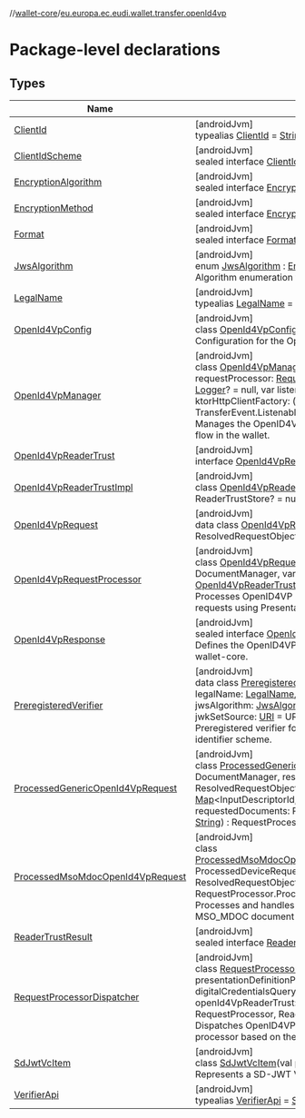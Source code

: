 //[wallet-core](../../index.md)/[eu.europa.ec.eudi.wallet.transfer.openId4vp](index.md)

# Package-level declarations

## Types

| Name | Summary |
|---|---|
| [ClientId](-client-id/index.md) | [androidJvm]<br>typealias [ClientId](-client-id/index.md) = [String](https://kotlinlang.org/api/latest/jvm/stdlib/kotlin-stdlib/kotlin/-string/index.html) |
| [ClientIdScheme](-client-id-scheme/index.md) | [androidJvm]<br>sealed interface [ClientIdScheme](-client-id-scheme/index.md) |
| [EncryptionAlgorithm](-encryption-algorithm/index.md) | [androidJvm]<br>sealed interface [EncryptionAlgorithm](-encryption-algorithm/index.md) |
| [EncryptionMethod](-encryption-method/index.md) | [androidJvm]<br>sealed interface [EncryptionMethod](-encryption-method/index.md) |
| [Format](-format/index.md) | [androidJvm]<br>sealed interface [Format](-format/index.md) |
| [JwsAlgorithm](-jws-algorithm/index.md) | [androidJvm]<br>enum [JwsAlgorithm](-jws-algorithm/index.md) : [Enum](https://kotlinlang.org/api/latest/jvm/stdlib/kotlin-stdlib/kotlin/-enum/index.html)&lt;[JwsAlgorithm](-jws-algorithm/index.md)&gt; <br>Algorithm enumeration for [PreregisteredVerifier.jwsAlgorithm](-preregistered-verifier/jws-algorithm.md) |
| [LegalName](-legal-name/index.md) | [androidJvm]<br>typealias [LegalName](-legal-name/index.md) = [String](https://kotlinlang.org/api/latest/jvm/stdlib/kotlin-stdlib/kotlin/-string/index.html) |
| [OpenId4VpConfig](-open-id4-vp-config/index.md) | [androidJvm]<br>class [OpenId4VpConfig](-open-id4-vp-config/index.md)<br>Configuration for the OpenId4Vp transfer. |
| [OpenId4VpManager](-open-id4-vp-manager/index.md) | [androidJvm]<br>class [OpenId4VpManager](-open-id4-vp-manager/index.md)(val config: [OpenId4VpConfig](-open-id4-vp-config/index.md), val requestProcessor: [RequestProcessorDispatcher](-request-processor-dispatcher/index.md), var logger: [Logger](../eu.europa.ec.eudi.wallet.logging/-logger/index.md)? = null, var listenersExecutor: [Executor](https://developer.android.com/reference/kotlin/java/util/concurrent/Executor.html)? = null, val ktorHttpClientFactory: () -&gt; HttpClient? = null) : TransferEvent.Listenable, ReaderTrustStoreAware<br>Manages the OpenID4VP (OpenID for Verifiable Presentations) flow in the wallet. |
| [OpenId4VpReaderTrust](-open-id4-vp-reader-trust/index.md) | [androidJvm]<br>interface [OpenId4VpReaderTrust](-open-id4-vp-reader-trust/index.md) : X509CertificateTrust |
| [OpenId4VpReaderTrustImpl](-open-id4-vp-reader-trust-impl/index.md) | [androidJvm]<br>class [OpenId4VpReaderTrustImpl](-open-id4-vp-reader-trust-impl/index.md)(var readerTrustStore: ReaderTrustStore? = null) : [OpenId4VpReaderTrust](-open-id4-vp-reader-trust/index.md) |
| [OpenId4VpRequest](-open-id4-vp-request/index.md) | [androidJvm]<br>data class [OpenId4VpRequest](-open-id4-vp-request/index.md)(val resolvedRequestObject: ResolvedRequestObject) : Request |
| [OpenId4VpRequestProcessor](-open-id4-vp-request-processor/index.md) | [androidJvm]<br>class [OpenId4VpRequestProcessor](-open-id4-vp-request-processor/index.md)(documentManager: DocumentManager, var openid4VpX509CertificateTrust: [OpenId4VpReaderTrust](-open-id4-vp-reader-trust/index.md)) : RequestProcessor<br>Processes OpenID4VP (OpenID for Verifiable Presentations) requests using Presentation Exchange. |
| [OpenId4VpResponse](-open-id4-vp-response/index.md) | [androidJvm]<br>sealed interface [OpenId4VpResponse](-open-id4-vp-response/index.md) : Response<br>Defines the OpenID4VP response types and related properties for wallet-core. |
| [PreregisteredVerifier](-preregistered-verifier/index.md) | [androidJvm]<br>data class [PreregisteredVerifier](-preregistered-verifier/index.md)(var clientId: [ClientId](-client-id/index.md), var legalName: [LegalName](-legal-name/index.md), var verifierApi: [VerifierApi](-verifier-api/index.md), var jwsAlgorithm: [JwsAlgorithm](-jws-algorithm/index.md) = JwsAlgorithm.ES256, var jwkSetSource: [URI](https://developer.android.com/reference/kotlin/java/net/URI.html) = URI(&quot;$verifierApi/wallet/public-keys.json&quot;))<br>Preregistered verifier for the [ClientIdScheme.Preregistered](-client-id-scheme/-preregistered/index.md) client identifier scheme. |
| [ProcessedGenericOpenId4VpRequest](-processed-generic-open-id4-vp-request/index.md) | [androidJvm]<br>class [ProcessedGenericOpenId4VpRequest](-processed-generic-open-id4-vp-request/index.md)(documentManager: DocumentManager, resolvedRequestObject: ResolvedRequestObject, inputDescriptorMap: [Map](https://kotlinlang.org/api/latest/jvm/stdlib/kotlin-stdlib/kotlin.collections/-map/index.html)&lt;InputDescriptorId, [List](https://kotlinlang.org/api/latest/jvm/stdlib/kotlin-stdlib/kotlin.collections/-list/index.html)&lt;DocumentId&gt;&gt;, requestedDocuments: RequestedDocuments, val msoMdocNonce: [String](https://kotlinlang.org/api/latest/jvm/stdlib/kotlin-stdlib/kotlin/-string/index.html)) : RequestProcessor.ProcessedRequest.Success |
| [ProcessedMsoMdocOpenId4VpRequest](-processed-mso-mdoc-open-id4-vp-request/index.md) | [androidJvm]<br>class [ProcessedMsoMdocOpenId4VpRequest](-processed-mso-mdoc-open-id4-vp-request/index.md)(processedDeviceRequest: ProcessedDeviceRequest, resolvedRequestObject: ResolvedRequestObject, val msoMdocNonce: [String](https://kotlinlang.org/api/latest/jvm/stdlib/kotlin-stdlib/kotlin/-string/index.html)) : RequestProcessor.ProcessedRequest.Success<br>Processes and handles OpenID4VP requests specifically for MSO_MDOC document format. |
| [ReaderTrustResult](-reader-trust-result/index.md) | [androidJvm]<br>sealed interface [ReaderTrustResult](-reader-trust-result/index.md) |
| [RequestProcessorDispatcher](-request-processor-dispatcher/index.md) | [androidJvm]<br>class [RequestProcessorDispatcher](-request-processor-dispatcher/index.md)(val presentationDefinitionProcessor: RequestProcessor, val digitalCredentialsQueryProcessor: RequestProcessor, var openId4VpReaderTrust: [OpenId4VpReaderTrust](-open-id4-vp-reader-trust/index.md)) : RequestProcessor, ReaderTrustStoreAware<br>Dispatches OpenID4VP request processing to the appropriate processor based on the presentation query type. |
| [SdJwtVcItem](-sd-jwt-vc-item/index.md) | [androidJvm]<br>class [SdJwtVcItem](-sd-jwt-vc-item/index.md)(val path: [List](https://kotlinlang.org/api/latest/jvm/stdlib/kotlin-stdlib/kotlin.collections/-list/index.html)&lt;[String](https://kotlinlang.org/api/latest/jvm/stdlib/kotlin-stdlib/kotlin/-string/index.html)&gt;) : DocItem<br>Represents a SD-JWT VC item. |
| [VerifierApi](-verifier-api/index.md) | [androidJvm]<br>typealias [VerifierApi](-verifier-api/index.md) = [String](https://kotlinlang.org/api/latest/jvm/stdlib/kotlin-stdlib/kotlin/-string/index.html) |
